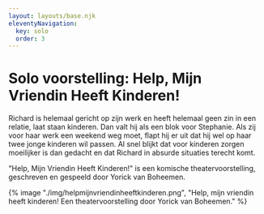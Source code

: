 ```yaml
---
layout: layouts/base.njk
eleventyNavigation:
  key: solo
  order: 3
---
```


# Solo voorstelling: Help, Mijn Vriendin Heeft Kinderen!

Richard is helemaal gericht op zijn werk en heeft helemaal geen zin in een relatie, laat staan kinderen. Dan valt hij als een blok voor Stephanie. Als zij voor haar werk een weekend weg moet, flapt hij er uit dat hij wel op haar twee jonge kinderen wil passen. Al snel blijkt dat voor kinderen zorgen moeilijker is dan gedacht en dat Richard in absurde situaties terecht komt.

"Help, Mijn Vriendin Heeft Kinderen!" is een komische theatervoorstelling, geschreven en gespeeld door Yorick van Boheemen.

{% image "./img/helpmijnvriendinheeftkinderen.png", "Help, mijn vriendin heeft kinderen! Een theatervoorstelling door Yorick van Boheemen." %}
